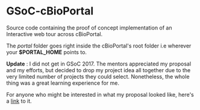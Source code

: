 # GSoC-cBioPortal
Source code containing the proof of concept implementation of an Interactive web tour across cBioPortal.<br>

The <em>portal</em> folder goes right inside the cBioPortal's root folder i.e wherever your <strong>$PORTAL_HOME</strong> points to.


<strong>Update</strong> : I did not get in GSoC 2017. The mentors appreciated my proposal and my efforts, but decided to drop my project idea all together due to the very limited number of projects they could select. Nonetheless, the whole thing was a great learning experience for me.

For anyone who might be interested in what my proposal looked like, here's a <a href="https://docs.google.com/document/d/1yB2gKsnQiraENW7-YsAymLyIfB7VSJYz7U--fhLdBKc/edit?usp=sharing">link</a> to it.
